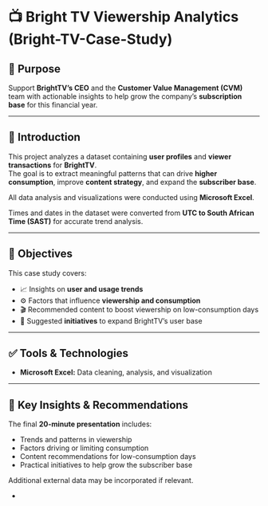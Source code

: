 # 📺 Bright TV Viewership Analytics (Bright-TV-Case-Study)

## 📌 Purpose  
Support **BrightTV’s CEO** and the **Customer Value Management (CVM)** team with actionable insights to help grow the company’s **subscription base** for this financial year.

---

## 📖 Introduction  
This project analyzes a dataset containing **user profiles** and **viewer transactions** for **BrightTV**.  
The goal is to extract meaningful patterns that can drive **higher consumption**, improve **content strategy**, and expand the **subscriber base**.

All data analysis and visualizations were conducted using **Microsoft Excel**.

Times and dates in the dataset were converted from **UTC to South African Time (SAST)** for accurate trend analysis.

---

## 🎯 Objectives  
This case study covers:  
- 📈 Insights on **user and usage trends**  
- ⚙️ Factors that influence **viewership and consumption**  
- 🎬 Recommended content to boost viewership on low-consumption days  
- 🚀 Suggested **initiatives** to expand BrightTV’s user base

---

## ✅ Tools & Technologies  
- **Microsoft Excel:** Data cleaning, analysis, and visualization

---

## 📝 Key Insights & Recommendations  
The final **20-minute presentation** includes:  
- Trends and patterns in viewership  
- Factors driving or limiting consumption  
- Content recommendations for low-consumption days  
- Practical initiatives to help grow the subscriber base

Additional external data may be incorporated if relevant.

-
